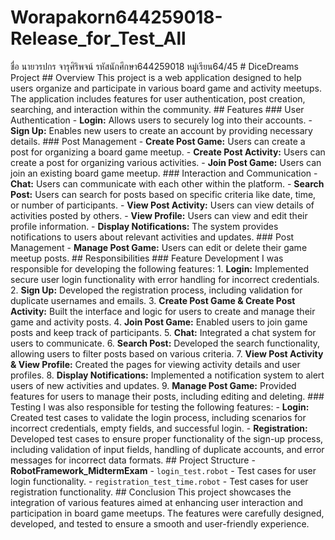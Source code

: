 # Worapakorn644259018-Release_for_Test_All
 ชื่อ นายวรปกร จารุศิริพจน์ รหัสนักศึกษา644259018 หมู่เรียน64/45 # DiceDreams Project  ## Overview  This project is a web application designed to help users organize and participate in various board game and activity meetups. The application includes features for user authentication, post creation, searching, and interaction within the community.  ## Features  ### User Authentication - **Login:** Allows users to securely log into their accounts. - **Sign Up:** Enables new users to create an account by providing necessary details.  ### Post Management - **Create Post Game:** Users can create a post for organizing a board game meetup. - **Create Post Activity:** Users can create a post for organizing various activities. - **Join Post Game:** Users can join an existing board game meetup.  ### Interaction and Communication - **Chat:** Users can communicate with each other within the platform. - **Search Post:** Users can search for posts based on specific criteria like date, time, or number of participants. - **View Post Activity:** Users can view details of activities posted by others. - **View Profile:** Users can view and edit their profile information. - **Display Notifications:** The system provides notifications to users about relevant activities and updates.  ### Post Management - **Manage Post Game:** Users can edit or delete their game meetup posts.  ## Responsibilities  ### Feature Development I was responsible for developing the following features: 1. **Login:** Implemented secure user login functionality with error handling for incorrect credentials. 2. **Sign Up:** Developed the registration process, including validation for duplicate usernames and emails. 3. **Create Post Game & Create Post Activity:** Built the interface and logic for users to create and manage their game and activity posts. 4. **Join Post Game:** Enabled users to join game posts and keep track of participants. 5. **Chat:** Integrated a chat system for users to communicate. 6. **Search Post:** Developed the search functionality, allowing users to filter posts based on various criteria. 7. **View Post Activity & View Profile:** Created the pages for viewing activity details and user profiles. 8. **Display Notifications:** Implemented a notification system to alert users of new activities and updates. 9. **Manage Post Game:** Provided features for users to manage their posts, including editing and deleting.  ### Testing I was also responsible for testing the following features: - **Login:** Created test cases to validate the login process, including scenarios for incorrect credentials, empty fields, and successful login. - **Registration:** Developed test cases to ensure proper functionality of the sign-up process, including validation of input fields, handling of duplicate accounts, and error messages for incorrect data formats.  ## Project Structure  - **RobotFramework_MidtermExam**   - `login_test.robot` - Test cases for user login functionality.   - `registration_test_time.robot` - Test cases for user registration functionality.  ## Conclusion  This project showcases the integration of various features aimed at enhancing user interaction and participation in board game meetups. The features were carefully designed, developed, and tested to ensure a smooth and user-friendly experience.
